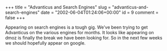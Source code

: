 +++
title = "Advanticus and Search Engines"
slug = "advanticus-and-search-engines"
date = "2002-06-04T01:24:06+00:00"
id = 9
comment = false
+++

Appearing on search engines is a tough gig. We've been trying to get Advanticus on the various engines for months. It looks like appearing on dmoz is finally the break we have been looking for. So in the next few weeks we should hopefully appear on google.

